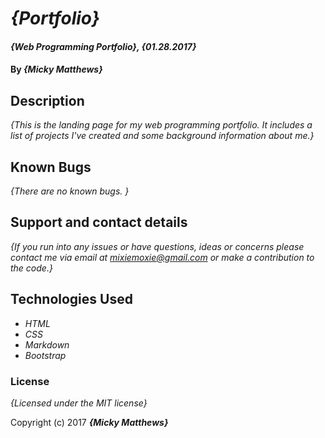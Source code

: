 # _{Portfolio}_

#### _{Web Programming Portfolio}, {01.28.2017}_

#### By _**{Micky Matthews}**_

## Description

_{This is the landing page for my web programming portfolio. It includes a list of projects I've created and some background information about me.}_

## Known Bugs

_{There are no known bugs. }_

## Support and contact details

_{If you run into any issues or have questions, ideas or concerns please contact me via email at mixiemoxie@gmail.com or make a contribution to the code.}_

## Technologies Used

* _HTML_
* _CSS_
* _Markdown_
* _Bootstrap_

### License

*{Licensed under the MIT license}*

Copyright (c) 2017 **_{Micky Matthews}_**
